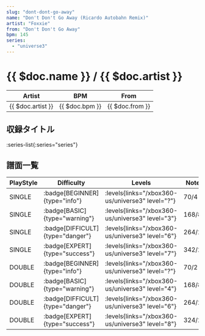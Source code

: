 ```yaml
---
slug: "dont-dont-go-away"
name: "Don't Don't Go Away (Ricardo Autobahn Remix)"
artist: "Foxxie"
from: "Don't Don't Go Away"
bpm: 145
series:
  - "universe3"
---
```


# {{ $doc.name }} / {{ $doc.artist }}

|Artist|BPM|From|
|------|---|----|
|{{ $doc.artist }}|{{ $doc.bpm }}|{{ $doc.from }}|

## 収録タイトル

:series-list{:series="series"}

## 譜面一覧

|PlayStyle|Difficulty|Levels|Notes|Movie|
|---------|----------|------|-----|-----|
|SINGLE| :badge[BEGINNER]{type="info"}| :levels{links="/xbox360-us/universe3" level="?"}|70/4||
|SINGLE| :badge[BASIC]{type="warning"}| :levels{links="/xbox360-us/universe3" level="3"}|168/8||
|SINGLE| :badge[DIFFICULT]{type="danger"}| :levels{links="/xbox360-us/universe3" level="6"}|264/2||
|SINGLE| :badge[EXPERT]{type="success"}| :levels{links="/xbox360-us/universe3" level="7"}|342/23||
|DOUBLE| :badge[BEGINNER]{type="info"}| :levels{links="/xbox360-us/universe3" level="?"}|70/2||
|DOUBLE| :badge[BASIC]{type="warning"}| :levels{links="/xbox360-us/universe3" level="4"}|168/8||
|DOUBLE| :badge[DIFFICULT]{type="danger"}| :levels{links="/xbox360-us/universe3" level="6"}|264/2||
|DOUBLE| :badge[EXPERT]{type="success"}| :levels{links="/xbox360-us/universe3" level="8"}|324/29||
